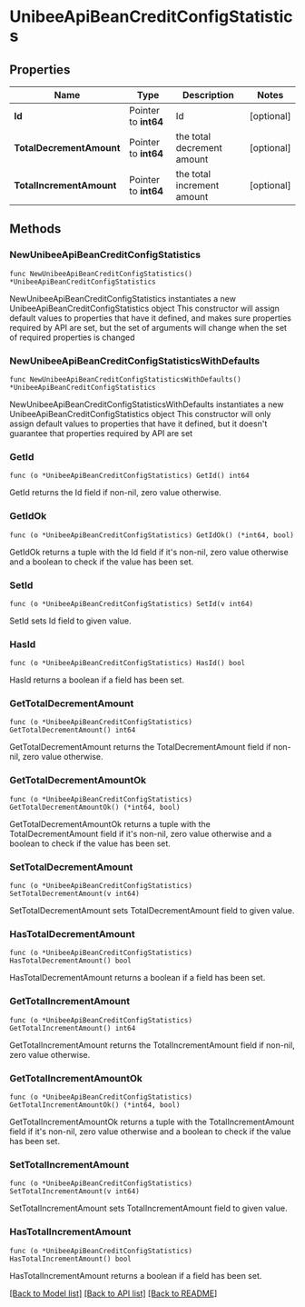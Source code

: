 # UnibeeApiBeanCreditConfigStatistics

## Properties

Name | Type | Description | Notes
------------ | ------------- | ------------- | -------------
**Id** | Pointer to **int64** | Id | [optional] 
**TotalDecrementAmount** | Pointer to **int64** | the total decrement amount | [optional] 
**TotalIncrementAmount** | Pointer to **int64** | the total increment amount | [optional] 

## Methods

### NewUnibeeApiBeanCreditConfigStatistics

`func NewUnibeeApiBeanCreditConfigStatistics() *UnibeeApiBeanCreditConfigStatistics`

NewUnibeeApiBeanCreditConfigStatistics instantiates a new UnibeeApiBeanCreditConfigStatistics object
This constructor will assign default values to properties that have it defined,
and makes sure properties required by API are set, but the set of arguments
will change when the set of required properties is changed

### NewUnibeeApiBeanCreditConfigStatisticsWithDefaults

`func NewUnibeeApiBeanCreditConfigStatisticsWithDefaults() *UnibeeApiBeanCreditConfigStatistics`

NewUnibeeApiBeanCreditConfigStatisticsWithDefaults instantiates a new UnibeeApiBeanCreditConfigStatistics object
This constructor will only assign default values to properties that have it defined,
but it doesn't guarantee that properties required by API are set

### GetId

`func (o *UnibeeApiBeanCreditConfigStatistics) GetId() int64`

GetId returns the Id field if non-nil, zero value otherwise.

### GetIdOk

`func (o *UnibeeApiBeanCreditConfigStatistics) GetIdOk() (*int64, bool)`

GetIdOk returns a tuple with the Id field if it's non-nil, zero value otherwise
and a boolean to check if the value has been set.

### SetId

`func (o *UnibeeApiBeanCreditConfigStatistics) SetId(v int64)`

SetId sets Id field to given value.

### HasId

`func (o *UnibeeApiBeanCreditConfigStatistics) HasId() bool`

HasId returns a boolean if a field has been set.

### GetTotalDecrementAmount

`func (o *UnibeeApiBeanCreditConfigStatistics) GetTotalDecrementAmount() int64`

GetTotalDecrementAmount returns the TotalDecrementAmount field if non-nil, zero value otherwise.

### GetTotalDecrementAmountOk

`func (o *UnibeeApiBeanCreditConfigStatistics) GetTotalDecrementAmountOk() (*int64, bool)`

GetTotalDecrementAmountOk returns a tuple with the TotalDecrementAmount field if it's non-nil, zero value otherwise
and a boolean to check if the value has been set.

### SetTotalDecrementAmount

`func (o *UnibeeApiBeanCreditConfigStatistics) SetTotalDecrementAmount(v int64)`

SetTotalDecrementAmount sets TotalDecrementAmount field to given value.

### HasTotalDecrementAmount

`func (o *UnibeeApiBeanCreditConfigStatistics) HasTotalDecrementAmount() bool`

HasTotalDecrementAmount returns a boolean if a field has been set.

### GetTotalIncrementAmount

`func (o *UnibeeApiBeanCreditConfigStatistics) GetTotalIncrementAmount() int64`

GetTotalIncrementAmount returns the TotalIncrementAmount field if non-nil, zero value otherwise.

### GetTotalIncrementAmountOk

`func (o *UnibeeApiBeanCreditConfigStatistics) GetTotalIncrementAmountOk() (*int64, bool)`

GetTotalIncrementAmountOk returns a tuple with the TotalIncrementAmount field if it's non-nil, zero value otherwise
and a boolean to check if the value has been set.

### SetTotalIncrementAmount

`func (o *UnibeeApiBeanCreditConfigStatistics) SetTotalIncrementAmount(v int64)`

SetTotalIncrementAmount sets TotalIncrementAmount field to given value.

### HasTotalIncrementAmount

`func (o *UnibeeApiBeanCreditConfigStatistics) HasTotalIncrementAmount() bool`

HasTotalIncrementAmount returns a boolean if a field has been set.


[[Back to Model list]](../README.md#documentation-for-models) [[Back to API list]](../README.md#documentation-for-api-endpoints) [[Back to README]](../README.md)


